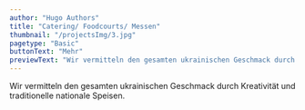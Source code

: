 ```yaml
---
author: "Hugo Authors"
title: "Catering/ Foodcourts/ Messen"
thumbnail: "/projectsImg/3.jpg"
pagetype: "Basic"
buttonText: "Mehr"
previewText: "Wir vermitteln den gesamten ukrainischen Geschmack durch Kreativität und traditionelle nationale Speisen."
---
```


Wir vermitteln den gesamten ukrainischen Geschmack durch Kreativität und traditionelle nationale Speisen.
